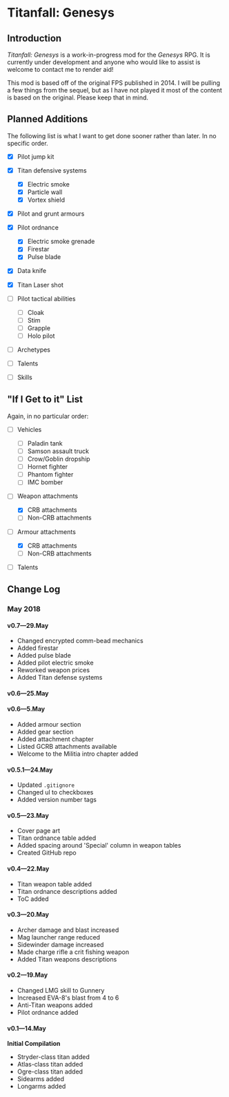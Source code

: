 # Titanfall: Genesys

## Introduction
*Titanfall: Genesys* is a work-in-progress mod for the *Genesys* RPG. It is currently under development and anyone who would like to assist is welcome to contact me to render aid!

This mod is based off of the original FPS published in 2014. I will be pulling a few things from the sequel, but as I have not played it most of the content is based on the original. Please keep that in mind.

## Planned Additions
The following list is what I want to get done sooner rather than later. In no specific order.

- [X] Pilot jump kit
- [X] Titan defensive systems
  -  [X] Electric smoke
  -  [X] Particle wall
  -  [X] Vortex shield
- [X] Pilot and grunt armours
- [X] Pilot ordnance
  -  [X] Electric smoke grenade
  -  [X] Firestar
  -  [X] Pulse blade
- [X] Data knife
- [X] Titan Laser shot
- [ ] Pilot tactical abilities
  -  [ ] Cloak
  -  [ ] Stim
  -  [ ] Grapple
  -  [ ] Holo pilot
- [ ] Archetypes
- [ ] Talents
- [ ] Skills


## "If I Get to it" List
Again, in no particular order:

- [ ] Vehicles
  -  [ ] Paladin tank
  -  [ ] Samson assault truck
  -  [ ] Crow/Goblin dropship
  -  [ ] Hornet fighter
  -  [ ] Phantom fighter
  -  [ ] IMC bomber
- [ ] Weapon attachments
  - [X] CRB attachments
  - [ ] Non-CRB attachments
- [ ] Armour attachments
  - [X] CRB attachments
  - [ ] Non-CRB attachments
- [ ] Talents



## Change Log
### May 2018

#### v0.7—29.May
* Changed encrypted comm-bead mechanics
* Added firestar
* Added pulse blade
* Added pilot electric smoke
* Reworked weapon prices
* Added Titan defense systems
 

#### v0.6—25.May

#### v0.6—5.May
* Added armour section
* Added gear section
* Added attachment chapter
* Listed GCRB attachments available
* Welcome to the Militia intro chapter added

#### v0.5.1—24.May
* Updated `.gitignore`
* Changed ul to checkboxes
* Added version number tags

#### v0.5—23.May
* Cover page art
* Titan ordnance table added
* Added spacing around 'Special' column in weapon tables
* Created GitHub repo

#### v0.4—22.May
* Titan weapon table added
* Titan ordnance descriptions added
* ToC added

#### v0.3—20.May
* Archer damage and blast increased
* Mag launcher range reduced
* Sidewinder damage increased
* Made charge rifle a crit fishing weapon
* Added Titan weapons descriptions

#### v0.2—19.May
* Changed LMG skill to Gunnery
* Increased EVA-8's blast from 4 to 6
* Anti-Titan weapons added
* Pilot ordnance added

#### v0.1—14.May
**Initial Compilation**

* Stryder-class titan added
* Atlas-class titan added
* Ogre-class titan added
* Sidearms added
* Longarms added





